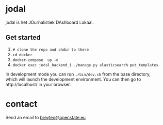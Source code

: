 # jodal

jodal is het JOurnalistiek DAshboard Lokaal.


## Get started

1. `# clone the repo and chdir to there`
2. `cd docker`
3. `docker-compose  up -d`
4. `docker exec jodal_backend_1 ./manage.py elasticsearch put_templates`

In development mode you can run `./bin/dev.sh` from the base directory, which will launch
the development environment. You can then go to http://localhost/ in your browser.

# contact

Send an email to breyten@openstate.eu

